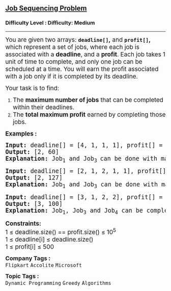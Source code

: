 <h2><a href="https://www.geeksforgeeks.org/problems/job-sequencing-problem-1587115620/1">Job Sequencing Problem</a></h2><h3>Difficulty Level : Difficulty: Medium</h3><hr><div class="problems_problem_content__Xm_eO" bis_skin_checked="1"><p><span style="font-size: 14pt;">You are given two arrays: <strong><code>deadline[]</code>,</strong> and <strong><code>profit[]</code>,</strong> which represent a set of jobs, where each job is associated with a <strong>deadline</strong>, and a <strong>profit</strong>. Each job takes 1 unit of time to complete, and only one job can be scheduled at a time. You will earn the profit associated with a job only if it is completed by its deadline.</span></p>
<p><span style="font-size: 14pt;">Your task is to find:</span></p>
<ol>
<li><span style="font-size: 14pt;">The <strong>maximum number of jobs</strong> that can be completed within their deadlines.</span></li>
<li><span style="font-size: 14pt;">The <strong>total maximum profit</strong> earned by completing those jobs.</span></li>
</ol>
<p><span style="font-size: 14pt;"><strong>Examples :</strong></span></p>
<pre><span style="font-size: 14pt;"><strong>Input: </strong>deadline[] = [4, 1, 1, 1], profit[] = [20, 10, 40, 30]
<strong>Output: </strong>[2, 60]<strong>
Explanation: </strong>Job<sub>1</sub> and Job<sub>3 </sub>can be done with maximum profit of 60 (20+40).
</span></pre>
<pre><span style="font-size: 14pt;"><strong>Input: </strong>deadline[] = [2, 1, 2, 1, 1], profit[] = [100, 19, 27, 25, 15]
<strong>Output: </strong>[2, 127]<strong>
Explanation: </strong>Job<sub>1</sub> and Job<sub>3</sub> can be done with maximum profit of 127 (100+27).</span></pre>
<pre><span style="font-size: 14pt;"><strong>Input: </strong>deadline[] = [3, 1, 2, 2], profit[] = [50, 10, 20, 30]
<strong>Output: </strong>[3, 100]<strong>
Explanation: </strong>Job<sub>1</sub>, Job<sub>3</sub> and Job<sub>4</sub> can be completed with a maximum profit of 100 (50 + 20 + 30).</span></pre>
<p><span style="font-size: 14pt;"><strong>Constraints:</strong><br>1 ≤ deadline.size() == profit.size() ≤ 10<sup>5</sup><br>1 ≤ deadline[i] ≤ deadline.size()<br>1 ≤ profit[i] ≤ 500</span></p></div><p><span style=font-size:18px><strong>Company Tags : </strong><br><code>Flipkart</code>&nbsp;<code>Accolite</code>&nbsp;<code>Microsoft</code>&nbsp;<br><p><span style=font-size:18px><strong>Topic Tags : </strong><br><code>Dynamic Programming</code>&nbsp;<code>Greedy</code>&nbsp;<code>Algorithms</code>&nbsp;